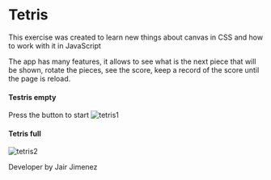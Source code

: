 # Tetris

This exercise was created to learn new things about canvas in CSS and how to work with it in JavaScript

The app has many features, it allows to see what is the next piece that will be shown, rotate the pieces, see the score, keep a record of the score until the page is reload.

#### Testris empty
Press the button to start
![tetris1](https://user-images.githubusercontent.com/40800776/50117362-ca6c2100-021a-11e9-89c7-1c67d234d521.PNG)

#### Tetris full
![tetris2](https://user-images.githubusercontent.com/40800776/50117383-d8ba3d00-021a-11e9-9c98-a64cfe7d0500.PNG)


Developer by Jair Jimenez
